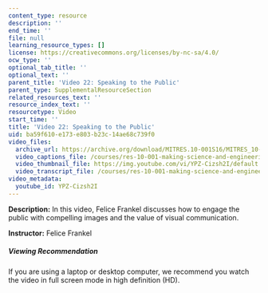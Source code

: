 ```yaml
---
content_type: resource
description: ''
end_time: ''
file: null
learning_resource_types: []
license: https://creativecommons.org/licenses/by-nc-sa/4.0/
ocw_type: ''
optional_tab_title: ''
optional_text: ''
parent_title: 'Video 22: Speaking to the Public'
parent_type: SupplementalResourceSection
related_resources_text: ''
resource_index_text: ''
resourcetype: Video
start_time: ''
title: 'Video 22: Speaking to the Public'
uid: ba59f610-e173-e803-b23c-14ae68c739f0
video_files:
  archive_url: https://archive.org/download/MITRES.10-001S16/MITRES_10-001S16_Track27_300k.mp4
  video_captions_file: /courses/res-10-001-making-science-and-engineering-pictures-a-practical-guide-to-presenting-your-work-spring-2016/6a6e8621c7325c448fc15688d366a0cd_YPZ-Cizsh2I.vtt
  video_thumbnail_file: https://img.youtube.com/vi/YPZ-Cizsh2I/default.jpg
  video_transcript_file: /courses/res-10-001-making-science-and-engineering-pictures-a-practical-guide-to-presenting-your-work-spring-2016/1e041c7450a1275c0735e1d913e14a82_YPZ-Cizsh2I.pdf
video_metadata:
  youtube_id: YPZ-Cizsh2I
---
```


**Description:** In this video, Felice Frankel discusses how to engage the public with compelling images and the value of visual communication.

**Instructor:** Felice Frankel

##### Viewing Recommendation

If you are using a laptop or desktop computer, we recommend you watch the video in full screen mode in high definition (HD).

